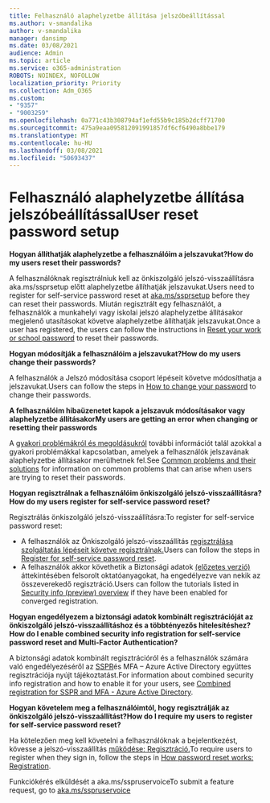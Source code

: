 ```yaml
---
title: Felhasználó alaphelyzetbe állítása jelszóbeállítással
ms.author: v-smandalika
author: v-smandalika
manager: dansimp
ms.date: 03/08/2021
audience: Admin
ms.topic: article
ms.service: o365-administration
ROBOTS: NOINDEX, NOFOLLOW
localization_priority: Priority
ms.collection: Adm_O365
ms.custom:
- "9357"
- "9003259"
ms.openlocfilehash: 0a771c43b308794af1efd55b9c185b2dcff71700
ms.sourcegitcommit: 475a9eaa095812091991857df6cf6490a8bbe179
ms.translationtype: MT
ms.contentlocale: hu-HU
ms.lasthandoff: 03/08/2021
ms.locfileid: "50693437"
---
```

# <a name="user-reset-password-setup"></a><span data-ttu-id="0f8a1-102">Felhasználó alaphelyzetbe állítása jelszóbeállítással</span><span class="sxs-lookup"><span data-stu-id="0f8a1-102">User reset password setup</span></span>

<span data-ttu-id="0f8a1-103">**Hogyan állíthatják alaphelyzetbe a felhasználóim a jelszavukat?**</span><span class="sxs-lookup"><span data-stu-id="0f8a1-103">**How do my users reset their passwords?**</span></span>

<span data-ttu-id="0f8a1-104">A felhasználóknak regisztrálniuk kell az [](https://mysignins.microsoft.com/security-info) önkiszolgáló jelszó-visszaállításra aka.ms/ssprsetup előtt alaphelyzetbe állíthatják jelszavukat.</span><span class="sxs-lookup"><span data-stu-id="0f8a1-104">Users need to register for self-service password reset at [aka.ms/ssprsetup](https://mysignins.microsoft.com/security-info) before they can reset their passwords.</span></span> <span data-ttu-id="0f8a1-105">Miután regisztrált egy felhasználót, a felhasználók [](https://docs.microsoft.com/azure/active-directory/user-help/active-directory-passwords-update-your-own-password) a munkahelyi vagy iskolai jelszó alaphelyzetbe állításakor megjelenő utasításokat követve alaphelyzetbe állíthatják jelszavukat.</span><span class="sxs-lookup"><span data-stu-id="0f8a1-105">Once a user has registered, the users can follow the instructions in [Reset your work or school password](https://docs.microsoft.com/azure/active-directory/user-help/active-directory-passwords-update-your-own-password) to reset their passwords.</span></span>

<span data-ttu-id="0f8a1-106">**Hogyan módosítják a felhasználóim a jelszavukat?**</span><span class="sxs-lookup"><span data-stu-id="0f8a1-106">**How do my users change their passwords?**</span></span>

<span data-ttu-id="0f8a1-107">A felhasználók a [](https://docs.microsoft.com/azure/active-directory/user-help/active-directory-passwords-update-your-own-password) Jelszó módosítása csoport lépéseit követve módosíthatja a jelszavukat.</span><span class="sxs-lookup"><span data-stu-id="0f8a1-107">Users can follow the steps in [How to change your password](https://docs.microsoft.com/azure/active-directory/user-help/active-directory-passwords-update-your-own-password) to change their passwords.</span></span>

<span data-ttu-id="0f8a1-108">**A felhasználóim hibaüzenetet kapok a jelszavuk módosításakor vagy alaphelyzetbe állításakor**</span><span class="sxs-lookup"><span data-stu-id="0f8a1-108">**My users are getting an error when changing or resetting their passwords**</span></span>

<span data-ttu-id="0f8a1-109">A [gyakori problémákról és megoldásukról](https://docs.microsoft.com/azure/active-directory/user-help/active-directory-passwords-update-your-own-password) további információt talál azokkal a gyakori problémákkal kapcsolatban, amelyek a felhasználók jelszavának alaphelyzetbe állításakor merülhetnek fel.</span><span class="sxs-lookup"><span data-stu-id="0f8a1-109">See [Common problems and their solutions](https://docs.microsoft.com/azure/active-directory/user-help/active-directory-passwords-update-your-own-password) for information on common problems that can arise when users are trying to reset their passwords.</span></span>

<span data-ttu-id="0f8a1-110">**Hogyan regisztrálnak a felhasználóim önkiszolgáló jelszó-visszaállításra?**</span><span class="sxs-lookup"><span data-stu-id="0f8a1-110">**How do my users register for self-service password reset?**</span></span>

<span data-ttu-id="0f8a1-111">Regisztrálás önkiszolgáló jelszó-visszaállításra:</span><span class="sxs-lookup"><span data-stu-id="0f8a1-111">To register for self-service password reset:</span></span>

- <span data-ttu-id="0f8a1-112">A felhasználók az Önkiszolgáló jelszó-visszaállítás [regisztrálása szolgáltatás lépéseit követve regisztrálnak.](https://docs.microsoft.com/azure/active-directory/user-help/active-directory-passwords-reset-register)</span><span class="sxs-lookup"><span data-stu-id="0f8a1-112">Users can follow the steps in [Register for self-service password reset](https://docs.microsoft.com/azure/active-directory/user-help/active-directory-passwords-reset-register).</span></span>
- <span data-ttu-id="0f8a1-113">A felhasználók akkor követhetik a Biztonsági adatok [(előzetes verzió)](https://docs.microsoft.com/azure/active-directory/user-help/security-info-setup-signin) áttekintésében felsorolt oktatóanyagokat, ha engedélyezve van nekik az összeverekedő regisztráció.</span><span class="sxs-lookup"><span data-stu-id="0f8a1-113">Users can follow the tutorials listed in [Security info (preview) overview](https://docs.microsoft.com/azure/active-directory/user-help/security-info-setup-signin) if they have been enabled for converged registration.</span></span>

<span data-ttu-id="0f8a1-114">**Hogyan engedélyezem a biztonsági adatok kombinált regisztrációját az önkiszolgáló jelszó-visszaállításhoz és a többtényezős hitelesítéshez?**</span><span class="sxs-lookup"><span data-stu-id="0f8a1-114">**How do I enable combined security info registration for self-service password reset and Multi-Factor Authentication?**</span></span>

<span data-ttu-id="0f8a1-115">A biztonsági adatok kombinált regisztrációról és a felhasználók számára való engedélyezéséről az [SSPR](https://docs.microsoft.com/azure/active-directory/authentication/concept-registration-mfa-sspr-combined)és MFA – Azure Active Directory együttes regisztrációja nyújt tájékoztatást.</span><span class="sxs-lookup"><span data-stu-id="0f8a1-115">For information about combined security info registration and how to enable it for your users, see [Combined registration for SSPR and MFA - Azure Active Directory](https://docs.microsoft.com/azure/active-directory/authentication/concept-registration-mfa-sspr-combined).</span></span>

<span data-ttu-id="0f8a1-116">**Hogyan követelem meg a felhasználóimtól, hogy regisztrálják az önkiszolgáló jelszó-visszaállítást?**</span><span class="sxs-lookup"><span data-stu-id="0f8a1-116">**How do I require my users to register for self-service password reset?**</span></span>

<span data-ttu-id="0f8a1-117">Ha kötelezően meg kell követelni a felhasználóknak a bejelentkezést, kövesse a jelszó-visszaállítás [működése: Regisztráció.](https://docs.microsoft.com/azure/active-directory/authentication/concept-sspr-howitworks)</span><span class="sxs-lookup"><span data-stu-id="0f8a1-117">To require users to register when they sign in, follow the steps in [How password reset works: Registration](https://docs.microsoft.com/azure/active-directory/authentication/concept-sspr-howitworks).</span></span>

<span data-ttu-id="0f8a1-118">Funkciókérés elküldését a [](https://feedback.azure.com/forums/169401-azure-active-directory/category/166251-self-service-password-reset) aka.ms/sspruservoice</span><span class="sxs-lookup"><span data-stu-id="0f8a1-118">To submit a feature request, go to [aka.ms/sspruservoice](https://feedback.azure.com/forums/169401-azure-active-directory/category/166251-self-service-password-reset)</span></span>



 












